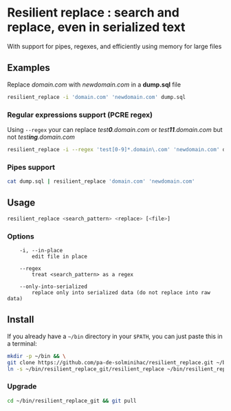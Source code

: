 # Resilient replace : search and replace, even in serialized text

With support for pipes, regexes, and efficiently using memory for large files

## Examples

Replace _domain.com_ with _newdomain.com_ in a **dump.sql** file

```bash
resilient_replace -i 'domain.com' 'newdomain.com' dump.sql
```

### Regular expressions support (PCRE regex)

Using `--regex` your can replace _test**0**.domain.com_ or _test**11**.domain.com_ but not _test**ing**.domain.com_

```bash
resilient_replace -i --regex 'test[0-9]*.domain\.com' 'newdomain.com' dump.sql
```

### Pipes support
```bash
cat dump.sql | resilient_replace 'domain.com' 'newdomain.com'
```


## Usage
```bash
resilient_replace <search_pattern> <replace> [<file>]
```


### Options
```
    -i, --in-place
        edit file in place

    --regex
        treat <search_pattern> as a regex

    --only-into-serialized
        replace only into serialized data (do not replace into raw data)
```


## Install

If you already have a `~/bin` directory in your `$PATH`, you can just paste this in a terminal:

```bash
mkdir -p ~/bin && \
git clone https://github.com/pa-de-solminihac/resilient_replace.git ~/bin/resilient_replace_git && \
ln -s ~/bin/resilient_replace_git/resilient_replace ~/bin/resilient_replace
```


### Upgrade

```bash
cd ~/bin/resilient_replace_git && git pull
```

